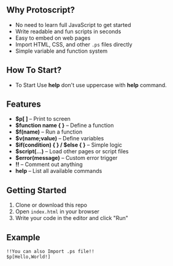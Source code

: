 
## Why Protoscript?

- No need to learn full JavaScript to get started  
- Write readable and fun scripts in seconds  
- Easy to embed on web pages  
- Import HTML, CSS, and other `.ps` files directly  
- Simple variable and function system
## How To Start?
- To Start Use **help** don't use uppercase with **help** command.

## Features

- **$p[ ]** – Print to screen  
- **$function name { }** – Define a function  
- **$f(name)** – Run a function  
- **$v(name;value)** – Define variables  
- **$if(condition) { } / $else { }** – Simple logic    
- **$script(...)** – Load other pages or script files  
- **$error(message)** – Custom error trigger  
- **!!** – Comment out anything  
- **help** – List all available commands

## Getting Started

1. Clone or download this repo  
2. Open `index.html` in your browser  
3. Write your code in the editor and click "Run"

## Example

```
!!You can also Import .ps file!!
$p[Hello,World!]
